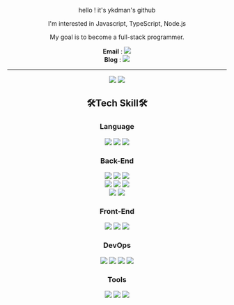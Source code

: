 <div align="center">
  
hello ! it's ykdman's github

I'm interested in Javascript, TypeScript, Node.js

My goal is to become a full-stack programmer.

<div align="center">
<b>Email</b> : <a href="mailto:dbsrudejr300@gmail.com">
<img src="https://img.shields.io/badge/dbsrudejr300@gmail.com-EA4335?style=for-the-badge&logo=gmail&logoColor=white">
</a> 
<br />
<b>Blog</b> : <a href="https://ykdman.github.io/">
  
<img src="https://img.shields.io/badge/ykdman.github.io-09B3AF?style=for-the-badge&logo=storyblok&logoColor=white">
</a>
<br />

<hr />
<img src="https://github-readme-stats.vercel.app/api?username=ykdman&show_icons=true&theme=tokyonight"/>
<img src="https://github-readme-stats.vercel.app/api/top-langs/?username=ykdman&theme=dark"
</div>
  





</div>



<h2>🛠️Tech Skill🛠️</h2>

  <h3>Language</h3>
  <img src="https://img.shields.io/badge/typescript-3178C6?style=for-the-badge&logo=typescript&logoColor=white">
  <img src="https://img.shields.io/badge/javascript-F7DF1E?style=for-the-badge&logo=javascript&logoColor=black">
  <img src="https://img.shields.io/badge/python-3776AB?style=for-the-badge&logo=python&logoColor=yellow">
  <br />
  <h3>Back-End</h3>
  <img src="https://img.shields.io/badge/node.js-5FA04E?style=for-the-badge&logo=nodedotjs&logoColor=white">
  <img src="https://img.shields.io/badge/nestjs-E0234E?style=for-the-badge&logo=nestjs&logoColor=white">
  <img src="https://img.shields.io/badge/mysql-4479A1?style=for-the-badge&logo=mysql&logoColor=white">
  <br />
  <img src="https://img.shields.io/badge/mongodb-47A248?style=for-the-badge&logo=mongodb&logoColor=white">
  <img src="https://img.shields.io/badge/typeorm-FE0803?style=for-the-badge&logo=typeorm&logoColor=white">
  <img src="https://img.shields.io/badge/jest-C21325?style=for-the-badge&logo=jest&logoColor=black">
  <br />
  <img src="https://img.shields.io/badge/swagger-85EA2D?style=for-the-badge&logo=swagger&logoColor=black">
  <img src="https://img.shields.io/badge/jsonwebtokens-000000?style=for-the-badge&logo=jsonwebtokens&logoColor=white">
  <br />
  <h3>Front-End</h3>
  <img src="https://img.shields.io/badge/react-61DAFB?style=for-the-badge&logo=react&logoColor=white">
  <img src="https://img.shields.io/badge/nextjs-000000?style=for-the-badge&logo=nextdotjs&logoColor=white">
  <img src="https://img.shields.io/badge/TailwindCSS-06B6D4?style=for-the-badge&logo=tailwindcss&logoColor=black">
  <br />  
  <h3>DevOps</h3>
  <img src="https://img.shields.io/badge/docker-2496ED?style=for-the-badge&logo=docker&logoColor=white">
  <img src="https://img.shields.io/badge/amazonec2-FF9900?style=for-the-badge&logo=amazonec2&logoColor=white">
  <img src="https://img.shields.io/badge/amazonrds-527FFF?style=for-the-badge&logo=amazonrds&logoColor=white">
  <img src="https://img.shields.io/badge/githubactions-2088FF?style=for-the-badge&logo=githubactions&logoColor=white">
  <br />
<h3>Tools</h3>
  <img src="https://img.shields.io/badge/git-F05032?style=for-the-badge&logo=git&logoColor=white">
  <img src="https://img.shields.io/badge/github-181717?style=for-the-badge&logo=github&logoColor=white">
  <img src="https://img.shields.io/badge/notion-181717?style=for-the-badge&logo=notion&logoColor=white">
</div>



  




<!---
ykdman/ykdman is a ✨ special ✨ repository because its `README.md` (this file) appears on your GitHub profile.
You can click the Preview link to take a look at your changes.
--->
